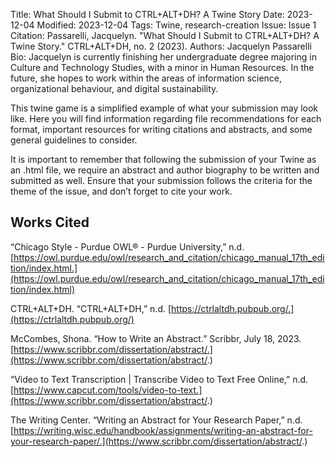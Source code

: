 Title: What Should I Submit to CTRL+ALT+DH? A Twine Story
Date: 2023-12-04
Modified: 2023-12-04
Tags: Twine, research-creation
Issue: Issue 1
Citation: Passarelli, Jacquelyn. "What Should I Submit to CTRL+ALT+DH? A Twine Story." CTRL+ALT+DH, no. 2 (2023).
Authors: Jacquelyn Passarelli
Bio: Jacquelyn is currently finishing her undergraduate degree majoring in Culture and Technology Studies, with a minor in Human Resources. In the future, she hopes to work within the areas of information science, organizational behaviour, and digital sustainability.

This twine game is a simplified example of what your submission may look like. Here you will find information regarding file recommendations for each format, important resources for writing citations and abstracts, and some general guidelines to consider. 

It is important to remember that following the submission of your Twine as an .html file, we require an abstract and author biography to be written and submitted as well. Ensure that your submission follows the criteria for the theme of the issue, and don’t forget to cite your work.



## Works Cited

“Chicago Style - Purdue OWL® - Purdue University,” n.d. [https://owl.purdue.edu/owl/research_and_citation/chicago_manual_17th_edition/index.html.](https://owl.purdue.edu/owl/research_and_citation/chicago_manual_17th_edition/index.html)

CTRL+ALT+DH. “CTRL+ALT+DH,” n.d. [https://ctrlaltdh.pubpub.org/.](https://ctrlaltdh.pubpub.org/)

McCombes, Shona. “How to Write an Abstract.” Scribbr, July 18, 2023. [https://www.scribbr.com/dissertation/abstract/.](https://www.scribbr.com/dissertation/abstract/.)

“Video to Text Transcription | Transcribe Video to Text Free Online,” n.d. [https://www.capcut.com/tools/video-to-text.](https://www.scribbr.com/dissertation/abstract/.)

The Writing Center. “Writing an Abstract for Your Research Paper,” n.d. [https://writing.wisc.edu/handbook/assignments/writing-an-abstract-for-your-research-paper/.](https://www.scribbr.com/dissertation/abstract/.)